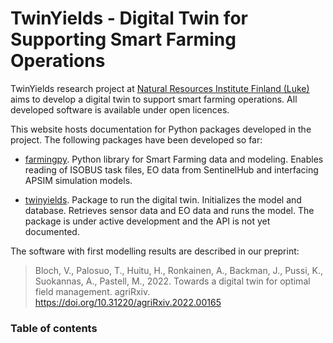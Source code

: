 # TwinYields - Digital Twin for Supporting Smart Farming Operations

TwinYields research project at [Natural Resources Institute Finland (Luke)](https://luke.fi/en) aims to develop a digital twin to support smart farming operations. All developed software is available under open licences.

This website hosts documentation for Python packages developed in the project. The following packages have been developed so far:

* [farmingpy](https://github.com/TwinYields/farmingpy). Python library for Smart Farming data and modeling. Enables reading of ISOBUS task files, EO data from SentinelHub and interfacing APSIM simulation models.

* [twinyields](https://github.com/TwinYields/twinyields-python). Package to run the digital twin. Initializes the model and database. Retrieves sensor data and EO data and runs the model. The package is under active development and the API is not yet documented.


The software with first modelling results are described in our preprint:

> Bloch, V., Palosuo, T., Huitu, H., Ronkainen, A., Backman, J., Pussi, K., Suokannas, A., Pastell, M., 2022. Towards a digital twin for optimal field management. agriRxiv. https://doi.org/10.31220/agriRxiv.2022.00165

### Table of contents


```{tableofcontents}
```
